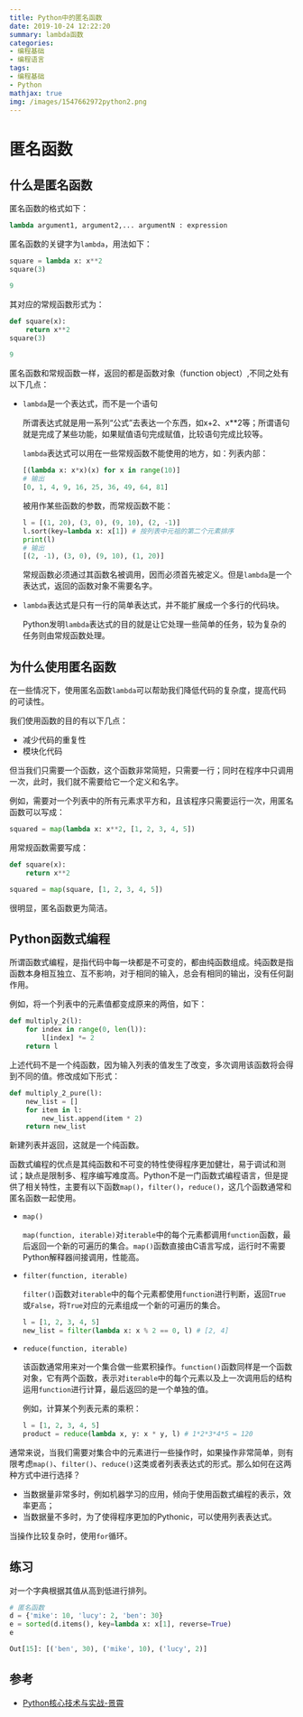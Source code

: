 ```yaml
---
title: Python中的匿名函数
date: 2019-10-24 12:22:20
summary: lambda函数
categories:
- 编程基础
- 编程语言
tags:
- 编程基础
- Python
mathjax: true
img: /images/1547662972python2.png
---
```


# 匿名函数

## 什么是匿名函数

匿名函数的格式如下：

```python
lambda argument1, argument2,... argumentN : expression
```

匿名函数的关键字为`lambda`，用法如下：

```python
square = lambda x: x**2
square(3)

9
```

其对应的常规函数形式为：

```python
def square(x):
    return x**2
square(3)
 
9
```

匿名函数和常规函数一样，返回的都是函数对象（function object）,不同之处有以下几点：

* `lambda`是一个表达式，而不是一个语句

  所谓表达式就是用一系列“公式”去表达一个东西，如x+2、x**2等；所谓语句就是完成了某些功能，如果赋值语句完成赋值，比较语句完成比较等。

  `lambda`表达式可以用在一些常规函数不能使用的地方，如：列表内部：

  ```python
  [(lambda x: x*x)(x) for x in range(10)]
  # 输出
  [0, 1, 4, 9, 16, 25, 36, 49, 64, 81]
  
  ```

  被用作某些函数的参数，而常规函数不能：

  ```python
  l = [(1, 20), (3, 0), (9, 10), (2, -1)]
  l.sort(key=lambda x: x[1]) # 按列表中元祖的第二个元素排序
  print(l)
  # 输出
  [(2, -1), (3, 0), (9, 10), (1, 20)]
  ```

  常规函数必须通过其函数名被调用，因而必须首先被定义。但是`lambda`是一个表达式，返回的函数对象不需要名字。

* `lambda`表达式是只有一行的简单表达式，并不能扩展成一个多行的代码块。

  Python发明`lambda`表达式的目的就是让它处理一些简单的任务，较为复杂的任务则由常规函数处理。

## 为什么使用匿名函数

在一些情况下，使用匿名函数`lambda`可以帮助我们降低代码的复杂度，提高代码的可读性。

我们使用函数的目的有以下几点：

* 减少代码的重复性
* 模块化代码

但当我们只需要一个函数，这个函数非常简短，只需要一行；同时在程序中只调用一次，此时，我们就不需要给它一个定义和名字。

例如，需要对一个列表中的所有元素求平方和，且该程序只需要运行一次，用匿名函数可以写成：

```python
squared = map(lambda x: x**2, [1, 2, 3, 4, 5])
```

用常规函数需要写成：

```python
def square(x):
    return x**2

squared = map(square, [1, 2, 3, 4, 5])
```

很明显，匿名函数更为简洁。

## Python函数式编程

所谓函数式编程，是指代码中每一块都是不可变的，都由纯函数组成。纯函数是指函数本身相互独立、互不影响，对于相同的输入，总会有相同的输出，没有任何副作用。

例如，将一个列表中的元素值都变成原来的两倍，如下：

```python
def multiply_2(l):
    for index in range(0, len(l)):
        l[index] *= 2
    return l
```

上述代码不是一个纯函数，因为输入列表的值发生了改变，多次调用该函数将会得到不同的值。修改成如下形式：

```python
def multiply_2_pure(l):
    new_list = []
    for item in l:
        new_list.append(item * 2)
    return new_list
```

新建列表并返回，这就是一个纯函数。

函数式编程的优点是其纯函数和不可变的特性使得程序更加健壮，易于调试和测试；缺点是限制多、程序编写难度高。Python不是一门函数式编程语言，但是提供了相关特性，主要有以下函数`map()`，`filter()`，`reduce()`，这几个函数通常和匿名函数一起使用。

* `map()`

  `map(function, iterable)`对`iterable`中的每个元素都调用`function`函数，最后返回一个新的可遍历的集合。`map()`函数直接由C语言写成，运行时不需要Python解释器间接调用，性能高。

* `filter(function, iterable)`

  `filter()`函数对`iterable`中的每个元素都使用`function`进行判断，返回`True`或`False`，将`True`对应的元素组成一个新的可遍历的集合。

  ```python
  l = [1, 2, 3, 4, 5]
  new_list = filter(lambda x: x % 2 == 0, l) # [2, 4]
  ```

* `reduce(function, iterable)`

  该函数通常用来对一个集合做一些累积操作。`function()`函数同样是一个函数对象，它有两个函数，表示对`iterable`中的每个元素以及上一次调用后的结构运用`function`进行计算，最后返回的是一个单独的值。

  例如，计算某个列表元素的乘积：

  ```python
  l = [1, 2, 3, 4, 5]
  product = reduce(lambda x, y: x * y, l) # 1*2*3*4*5 = 120
  ```

通常来说，当我们需要对集合中的元素进行一些操作时，如果操作非常简单，则有限考虑`map()`、`filter()`、`reduce()`这类或者列表表达式的形式。那么如何在这两种方式中进行选择？

* 当数据量非常多时，例如机器学习的应用，倾向于使用函数式编程的表示，效率更高；
* 当数据量不多时，为了使得程序更加的Pythonic，可以使用列表表达式。

当操作比较复杂时，使用`for`循环。

## 练习

对一个字典根据其值从高到低进行排列。

```python
# 匿名函数
d = {'mike': 10, 'lucy': 2, 'ben': 30}
e = sorted(d.items(), key=lambda x: x[1], reverse=True)
e

Out[15]: [('ben', 30), ('mike', 10), ('lucy', 2)]
```

## 参考

* [Python核心技术与实战-景霄](https://time.geekbang.org/column/article/98411)